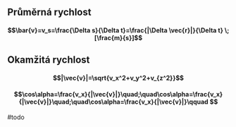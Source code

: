## Průměrná rychlost 
#### $$\bar{v}=v_s=\frac{\Delta s}{\Delta t}=\frac{|\Delta \vec{r}|}{\Delta t} \; [\frac{m}{s}]$$
## Okamžitá rychlost
#### $$|\vec{v}|=\sqrt{v_x^2+v_y^2+v_{z^2}}$$
#### $$\cos\alpha=\frac{v_x}{|\vec{v}|}\quad;\quad\cos\alpha=\frac{v_x}{|\vec{v}|}\quad;\quad\cos\alpha=\frac{v_x}{|\vec{v}|}\qquad $$
#todo 